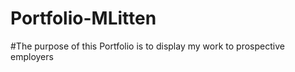 # Portfolio-MLitten

#The purpose of this Portfolio is to display my work to prospective employers

